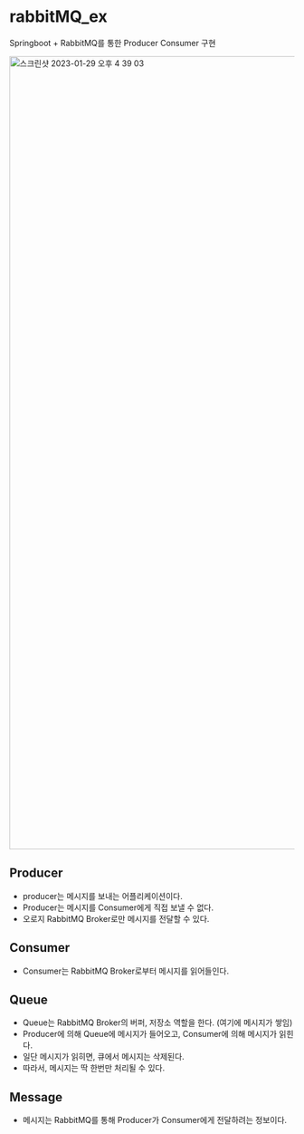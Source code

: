 # rabbitMQ_ex
Springboot + RabbitMQ를 통한 Producer Consumer 구현

<img width="1400" alt="스크린샷 2023-01-29 오후 4 39 03" src="https://user-images.githubusercontent.com/79779676/215312383-99664a6d-210c-4be4-a1f1-7b3ff4f8def8.png">

## Producer

- producer는 메시지를 보내는 어플리케이션이다. 
- Producer는 메시지를 Consumer에게 직접 보낼 수 없다.
- 오로지 RabbitMQ Broker로만 메시지를 전달할 수 있다.



## Consumer

- Consumer는 RabbitMQ Broker로부터 메시지를 읽어들인다.

## Queue

- Queue는 RabbitMQ Broker의 버퍼, 저장소 역할을 한다. (여기에 메시지가 쌓임)
- Producer에 의해 Queue에 메시지가 들어오고, Consumer에 의해 메시지가 읽힌다.
- 일단 메시지가 읽히면, 큐에서 메시지는 삭제된다.
- 따라서, 메시지는 딱 한번만 처리될 수 있다.

## Message

- 메시지는 RabbitMQ를 통해 Producer가 Consumer에게 전달하려는 정보이다.
